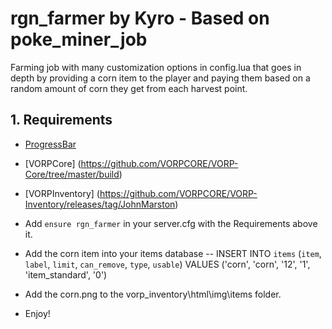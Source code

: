 # rgn_farmer by Kyro - Based on poke_miner_job
 Farming job with many customization options in config.lua that goes in depth by providing a
 corn item to the player and paying them based on a random amount of corn they get from each harvest point.

## 1. Requirements
- [ProgressBar](https://github.com/PokeSerGG/RedM-ProgressBar)
- [VORPCore] (https://github.com/VORPCORE/VORP-Core/tree/master/build)
- [VORPInventory] (https://github.com/VORPCORE/VORP-Inventory/releases/tag/JohnMarston)

- Add ```ensure rgn_farmer``` in your server.cfg with the Requirements above it.
- Add the corn item into your items database -- INSERT INTO `items` (`item`, `label`, `limit`, `can_remove`, `type`, `usable`) VALUES ('corn', 'corn', '12', '1', 'item_standard', '0')
- Add the corn.png to the vorp_inventory\html\img\items folder.
- Enjoy!
